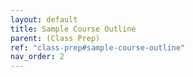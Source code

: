 ```yaml
---
layout: default
title: Sample Course Outline
parent: (Class Prep)
ref: "class-prep#sample-course-outline"
nav_order: 2
---
```

